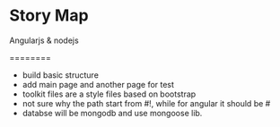 # Story Map

Angularjs & nodejs

========
* build basic structure
* add main page and another page for test
* toolkit files are a style files based on bootstrap
* not sure why the path start from #!, while for angular it should be #
* databse will be mongodb and use mongoose lib.